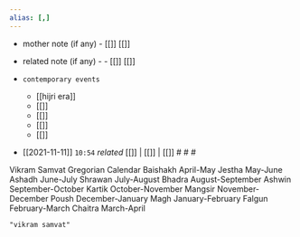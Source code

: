 ```yaml
---
alias: [,]
---
```

- mother note (if any)
		- [[]] [[]]
- related note (if any) -
		- [[]] [[]]
- `contemporary events`
	- [[hijri era]]
	- [[]]
	- [[]]
	- [[]]
	- [[]]

- [[2021-11-11]]  `10:54` _related_ [[]] | [[]] | [[]] # # #

Vikram Samvat  	Gregorian Calendar
Baishakh 	April-May
Jestha 	May-June
Ashadh 	June-July
Shrawan 	July-August
Bhadra 	August-September
Ashwin 	September-October
Kartik 	October-November
Mangsir 	November-December
Poush 	December-January
Magh  	January-February
Falgun 	February-March
Chaitra 	March-April

```query
"vikram samvat"
```